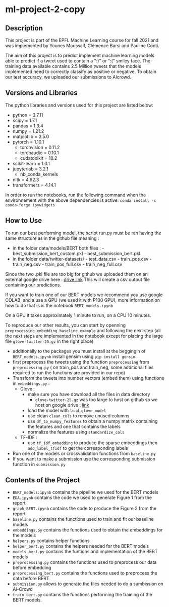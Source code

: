 # ml-project-2-copy

## Description
This project is part of the EPFL Machine Learning course for fall 2021 and was implemented by Younes Moussaif, Clémence Barsi and Pauline Conti.

The aim of this project is to predict implement machine learning models able to predict if a tweet used to contain a ":)" or ":(" smiley face. The training data available contains 2.5 Million tweets that the models implemented need to correctly classify as positive or negative. To obtain our test accuracy, we uploaded our submissions to AIcrowd.


## Versions and Libraries
The python libraries and versions used for this project are listed below:
- python = 3.7.11
- scipy = 1.7.1
- pandas = 1.3.4
- numpy = 1.21.2
- matplotlib = 3.5.0
- pytorch = 1.10.1
  - torchvision = 0.11.2
  - torchaudio = 0.10.1
  - cudatoolkit = 10.2
- scikit-learn = 1.0.1
- jupyterlab = 3.2.1
  - nb_conda_kernels
- nltk = 4.62.3
- transformers = 4.14.1

In order to run the notebooks, run the following command when the environnement with the above dependencies is active:
```conda install -c conda-forge ipywidgets```

## How to Use
To run our best performing model, the script run.py must be ran having the same structure as in the github file meaning :
  - in the folder data/models/BERT both files :
          - best_submission_bert_custom.pkl
          - best_submission_bert.pkl
  - in the folder data/twitter-datasets/
          - test_data.csv
          - train_pos.csv
          - train_neg.csv
          - train_pos_full.csv
          - train_neg_full.csv

Since the two .pkl file are too big for github we uploaded them on an external google drive here : [drive link](https://drive.google.com/drive/folders/1hAsNuEbsmkgaBuEapGjLKX5sa76Bc809?usp=sharing)
This will create a csv output file containing our predictions.

If you want to train one of our BERT models we recommend you use google COLAB, and a use a GPU (we used it with P100 GPU), more information on how to do that is is the notebook `BERT_models.ipynb`


On a GPU it takes approximately 1 minute to run, on a CPU 10 minutes.

To reproduce our other results, you can start by openning `preprocessing_embedding_baseline_example` and following the next step (all the next steps are implemented in the notebook except for placing the large file `glove-twitter-25.gz` in the right place)
- additionally to the packages you must install at the beggingin of `BERT_models.ipynb` install gensim using `pip install gensim`
- first preprocess the tweets using the function `preprocessing` from `preprocessing.py` ( on train_pos and train_neg, some additional files required to run the functions are provided in our repo)
- Transform the tweets into number vectors (embed them) using functions in `embeddings.py` :
  - Glove :
    - make sure you have download all the files in data directory 
      - `glove-twitter-25.gz` was too large to host on github so we host on google drive : [link](https://drive.google.com/file/d/1aWogx_xnky0c9gE_avHuRr__8zZNO1Us/view?usp=sharing) 
    - load the model with `load_glove_model`
    - use clean `clean_cols` to remove unused columns
    - use `df_to_numpy_features` to obtain a numpy matrix containing the features and one that contains the labels
    - normalize the features using `standardize_cols`
  - TF-IDF :
    - use `tf_idf_embedding` to produce the sparse embeddings then `add_label_tfidf` to get the corresponding labels
- Run one of the models or crossvalidation functions from `baseline.py`
- If you want to make a submission use the corresponding submission function in `submission.py`

## Contents of the Project
- ```BERT_models.ipynb``` contains the pipeline we used for the BERT models
- ```EDA.ipynb``` contains the code we used to generate Figure 1 from the report
- `graph_BERT.ipynb` contains the code to produce the Figure 2 from the report
- ```baseline.py``` contains the functions used to train and fit our baseline models
- ```embeddings.py``` contains the functions used to obtain the embeddings for the models
- ```helpers.py``` contains helper functions
- ```helper_bert.py``` contains the helpers needed for the BERT models
- ```models_bert.py``` contains the funtions and implementation of the BERT models
- ```preprocessing.py``` contains the functions used to preprocess our data before embedding
- ```preprocessing_bert.py``` contains the functions used to preprocess the data before BERT
- ```submission.py``` allows to generate the files needed to do a sumbission on Ai-Crowd
- ```train_bert.py``` contains the functions performing the training of the BERT models.
